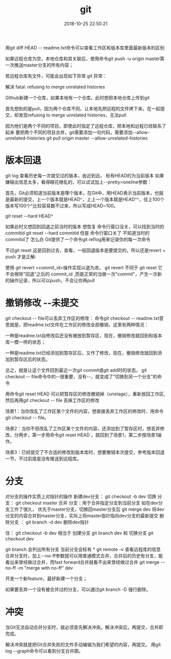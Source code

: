 ﻿---
title: git
date: 2018-10-25 22:50:21
categories: "工具"
tags:
    - git
    - 工具
description: git学习

---


用git diff HEAD -- readme.txt命令可以查看工作区和版本库里面最新版本的区别

如果远程仓库为空，本地仓库和其关联后，使用命令git push -u origin master第一次推送master分支的所有内容；

若远程仓库有文件，可能会出现如下异常
git 异常：

解决  fatal: refusing to merge unrelated histories

Github新建一个仓库，如果本地有一个仓库。此时想把本地仓库上传到git

首先想到的是pull，因为两个仓库不同，让本地先把远程的文件拷下来，在一起提交，却发现refusing to merge unrelated histories，无法pull


因为他们是两个不同的项目，即使此时指定了远程仓库，把本地和远程已经联系了起来  要把两个不同的项目合并，git需要添加一句代码，需要添加--allow-unrelated-histories
git pull origin master --allow-unrelated-histories


# 版本回退
git log 查看历史每一次提交过的版本，由近到远， 标有HEAD的为当前版本
如果嫌输出信息太多，看得眼花缭乱的，可以试试加上--pretty=oneline参数：

首先，Git必须知道当前版本是哪个版本，在Git中，用HEAD表示当前版本，也就是最新的提交，上一个版本就是HEAD^，上上一个版本就是HEAD^^，往上100个版本写100个^比较容易数不过来，所以写成HEAD~100。

git reset --hard HEAD^

如果此时又想回到回退之前当时的版本 想恢复 命令行窗口没关，可以找到当时的commitid
git reset --hard commitid
但是 命令行窗口关了 不知道当时的commitid了 怎么办
Git提供了一个命令git reflog用来记录你的每一次命令

不过git reset 这是回到过去，查看，一般回退版本是要提交的，所以还是revert + push 才是正解:

使用 git revert <commit_id>操作实现以退为进，
git revert 不同于 git reset  它不会擦除"回退"之后的 commit_id ,而是正常的当做一次"commit"，产生一次新的操作记录，所以可以push，不会让你再pull


# 撤销修改  --未提交
git checkout -- file可以丢弃工作区的修改：
命令git checkout -- readme.txt意思就是，把readme.txt文件在工作区的修改全部撤销，这里有两种情况：

一种是readme.txt自修改后还没有被放到暂存区，现在，撤销修改就回到和版本库一模一样的状态；

一种是readme.txt已经添加到暂存区后，又作了修改，现在，撤销修改就回到添加到暂存区后的状态。

总之，就是让这个文件回到最近一次git commit或git add时的状态。
git checkout -- file命令中的--很重要，没有--，就变成了“切换到另一个分支”的命令



用命令git reset HEAD <file>可以把暂存区的修改撤销掉（unstage），重新放回工作区,然后再用git checkout -- file 丢掉工作区的修改


场景1：当你改乱了工作区某个文件的内容，想直接丢弃工作区的修改时，用命令git checkout -- file。

场景2：当你不但改乱了工作区某个文件的内容，还添加到了暂存区时，想丢弃修改，分两步，第一步用命令git reset HEAD <file>，就回到了场景1，第二步按场景1操作。

场景3：已经提交了不合适的修改到版本库时，想要撤销本次提交，参考版本回退一节，不过前提是没有推送到远程库。



# 分支
对分支的操作实质上对指针的操作
新建dev分支： git checkout -b dev
切换   分支： git checkout master
合并    分支：用于合并指定分支到当前分支 如在dev分支工作了很久， 优先于master分支，切换回master分支后 git merge dev 将dev分支的内容合并到master分支，实际上将master指针指向dev分支的最新提交
删除分支   ：  git branch -d dev 删除dev指针

住： git checkout -b dev 相当于 创建分支 git branch dev 和 切换分支 git checkout dev

git branch 会列出所有分支 当前分支会标有 *
git remote -v 查看远程库的信息
合并分支时，加上--no-ff参数就可以用普通模式合并，合并后的历史有分支，能看出来曾经做过合并，而fast forward合并就看不出来曾经做过合并
git merge --no-ff -m "merge with no-ff" dev


开发一个新feature，最好新建一个分支；

如果要丢弃一个没有被合并过的分支，可以通过git branch -D <name>强行删除。


# 冲突
当Git无法自动合并分支时，就必须首先解决冲突。解决冲突后，再提交，合并即完成。

解决冲突就是把Git合并失败的文件手动编辑为我们希望的内容，再提交。
用git log --graph命令可以看到分支合并图。






